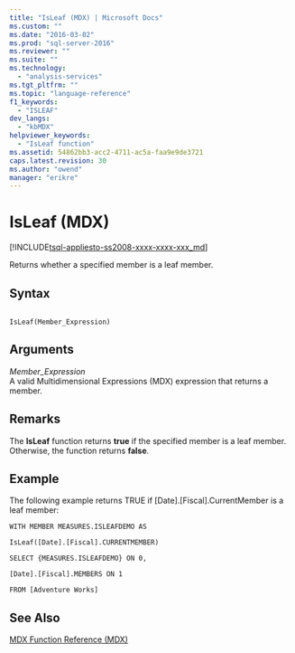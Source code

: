 ```yaml
---
title: "IsLeaf (MDX) | Microsoft Docs"
ms.custom: ""
ms.date: "2016-03-02"
ms.prod: "sql-server-2016"
ms.reviewer: ""
ms.suite: ""
ms.technology: 
  - "analysis-services"
ms.tgt_pltfrm: ""
ms.topic: "language-reference"
f1_keywords: 
  - "ISLEAF"
dev_langs: 
  - "kbMDX"
helpviewer_keywords: 
  - "IsLeaf function"
ms.assetid: 54862bb3-acc2-4711-ac5a-faa9e9de3721
caps.latest.revision: 30
ms.author: "owend"
manager: "erikre"
---
```

# IsLeaf (MDX)
[!INCLUDE[tsql-appliesto-ss2008-xxxx-xxxx-xxx_md](../a9retired/includes/tsql-appliesto-ss2008-xxxx-xxxx-xxx-md.md)]

  Returns whether a specified member is a leaf member.  
  
## Syntax  
  
```  
  
IsLeaf(Member_Expression)   
```  
  
## Arguments  
 *Member_Expression*  
 A valid Multidimensional Expressions (MDX) expression that returns a member.  
  
## Remarks  
 The **IsLeaf** function returns **true** if the specified member is a leaf member. Otherwise, the function returns **false**.  
  
## Example  
 The following example returns TRUE if [Date].[Fiscal].CurrentMember is a leaf member:  
  
 `WITH MEMBER MEASURES.ISLEAFDEMO AS`  
  
 `IsLeaf([Date].[Fiscal].CURRENTMEMBER)`  
  
 `SELECT {MEASURES.ISLEAFDEMO} ON 0,`  
  
 `[Date].[Fiscal].MEMBERS ON 1`  
  
 `FROM [Adventure Works]`  
  
## See Also  
 [MDX Function Reference &#40;MDX&#41;](../mdx/mdx-function-reference-mdx.md)  
  
  